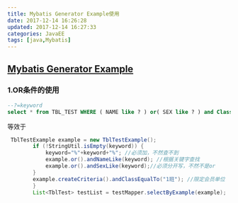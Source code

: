 ```yaml
---
title: Mybatis Generator Example使用
date: 2017-12-14 16:26:28
updated: 2017-12-14 16:27:33categories: JavaEE
tags: [java,Mybatis]
---
```


## [Mybatis Generator Example](http://www.mybatis.org/generator/generatedobjects/exampleClassUsage.html)

### 1.OR条件的使用

```sql
--?=keyword
select * from TBL_TEST WHERE ( NAME like ? ) or( SEX like ? ) and Class='1班';
```

等效于

```java
 TblTestExample example = new TblTestExample();
        if (!StringUtil.isEmpty(keyword)) {
            keyword="%"+keyword+"%"; //必须加，不然查不到
            example.or().andNameLike(keyword); //根据关键字查找
            example.or().andSexLike(keyword);//必须分开写，不然不是or
        }    
		example.createCriteria().andClassEqualTo("1班"); //限定会员单位
        }
        List<TblTest> testList = testMapper.selectByExample(example);
```



